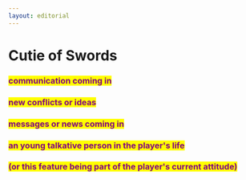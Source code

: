 ```yaml
---
layout: editorial
---
```


# Cutie of Swords



### <mark style="color:purple;">communication coming in</mark>

### <mark style="color:purple;">new conflicts or ideas</mark>&#x20;

### <mark style="color:purple;">messages or news coming in</mark>&#x20;

### <mark style="color:purple;">an young talkative person in the player's life</mark>&#x20;

### <mark style="color:purple;">(or this feature being part of the player's current attitude)</mark>

<mark style="color:purple;"></mark>

<mark style="color:purple;"></mark>
